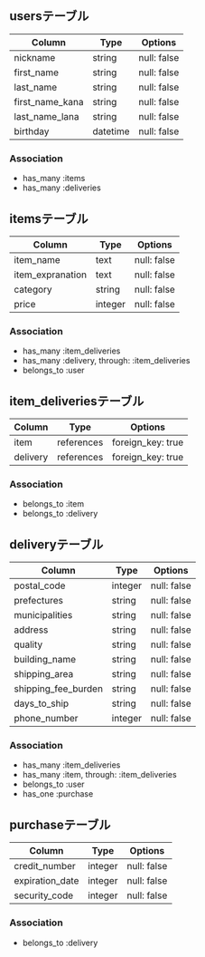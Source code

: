## usersテーブル

| Column           | Type       | Options     |
| ---------------- | ---------- | ----------- |
| nickname         | string     | null: false |
| first_name       | string     | null: false |
| last_name        | string     | null: false |
| first_name_kana  | string     | null: false |
| last_name_lana   | string     | null: false |
| birthday         | datetime   | null: false |

### Association

- has_many :items
- has_many :deliveries

## itemsテーブル

| Column           | Type       | Options     |
| -----------------| ---------- | ------------|
| item_name        | text       | null: false |
| item_expranation | text       | null: false |
| category         | string     | null: false |
| price            | integer    | null: false |

### Association

- has_many :item_deliveries
- has_many :delivery, through: :item_deliveries
- belongs_to :user

## item_deliveriesテーブル

| Column   | Type       | Options           |
| -------- | ---------- | ----------------- |
| item     | references | foreign_key: true |
| delivery | references | foreign_key: true |

### Association

- belongs_to :item
- belongs_to :delivery

## deliveryテーブル

| Column              | Type       | Options     |
| --------------------| ---------- | ----------- |
| postal_code         | integer    | null: false |
| prefectures         | string     | null: false |
| municipalities      | string     | null: false |
| address             | string     | null: false |
| quality             | string     | null: false |
| building_name       | string     | null: false |
| shipping_area       | string     | null: false |
| shipping_fee_burden | string     | null: false |
| days_to_ship        | string     | null: false |
| phone_number        | integer    | null: false |

### Association

- has_many :item_deliveries
- has_many :item, through: :item_deliveries
- belongs_to :user
- has_one :purchase


## purchaseテーブル

| Column              | Type       | Options     |
| --------------------| ---------- | ----------- |
| credit_number       | integer    | null: false |
| expiration_date     | integer    | null: false |
| security_code       | integer    | null: false |


### Association

- belongs_to :delivery
